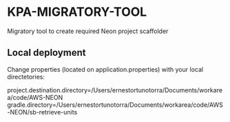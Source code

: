 # KPA-MIGRATORY-TOOL

Migratory tool to create required Neon project scaffolder

## Local deployment

Change properties (located on application.properties) with your local directetories:

project.destination.directory=/Users/ernestortunotorra/Documents/workarea/code/AWS-NEON
gradle.directory=/Users/ernestortunotorra/Documents/workarea/code/AWS-NEON/sb-retrieve-units
